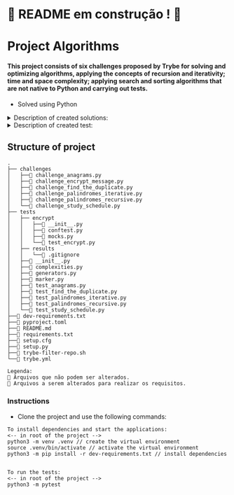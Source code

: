 # :construction: README em construção ! :construction:

# Project Algorithms

#### This project consists of six challenges proposed by Trybe for solving and optimizing algorithms, applying the concepts of recursion and iterativity; time and space complexity; applying search and sorting algorithms that are not native to Python and carrying out tests.

* Solved using Python

<details>
<summary>Description of created solutions:</summary>
<br>
  
| Function | Description | Location |
| ----------- | ----------- | ----------- |
| `study_schedule`   | Returns number of students online at the times informed in array of tuples as `permanence_period` compared to the time informed as `target_time` | `challenges/challenge_study_schedule.py` |
| `is_palindrome_recursive`   |  Evaluate whether a word is palindromic, in a recursive way| `challenges/challenge_palindromes_recursive.py` |
| `is_anagram`   | Evaluate whether the words informed are anagrams | `challenges/challenge_anagrams.py` |
| `find_duplicate`   | - | `challenges/challenge_find_the_duplicate.py` |
| `is_palindrome_iterative`   | - | `challenges/challenge_palindromes_interative.py` |

</details>

<details>
<summary>Description of created test:</summary>
<br>
  
| Test | Description | Location |
| ----------- | ----------- | ----------- |
| `test_encrypt_message`   | Creating tests for the word encryption function | `tests/encrypt/test_encrypt.py` |

</details>


## Structure of project
  ```
  .
  ├── challenges
  │   ├──🔹 challenge_anagrams.py
  │   ├──🔸 challenge_encrypt_message.py
  │   ├──🔹 challenge_find_the_duplicate.py
  │   ├──🔹 challenge_palindromes_iterative.py
  │   ├──🔹 challenge_palindromes_recursive.py
  │   └──🔹 challenge_study_schedule.py
  ├── tests
  │   ├── encrypt
  │   │   ├──🔸 __init__.py
  │   │   ├──🔸 conftest.py
  │   │   ├──🔸 mocks.py
  │   │   └──🔹 test_encrypt.py
  │   ├── results
  │   │   └──🔸 .gitignore
  │   ├──🔸 __init__.py
  │   ├──🔸 complexities.py
  │   ├──🔸 generators.py
  │   ├──🔸 marker.py
  │   ├──🔸 test_anagrams.py
  │   ├──🔸 test_find_the_duplicate.py
  │   ├──🔸 test_palindromes_iterative.py
  │   ├──🔸 test_palindromes_recursive.py
  │   └──🔸 test_study_schedule.py
  ├──🔸 dev-requirements.txt
  ├──🔸 pyproject.toml
  ├──🔸 README.md
  ├──🔸 requirements.txt
  ├──🔸 setup.cfg
  ├──🔸 setup.py
  ├──🔸 trybe-filter-repo.sh
  └──🔸 trybe.yml

Legenda:
  🔸 Arquivos que não podem ser alterados.
  🔹 Arquivos a serem alterados para realizar os requisitos.
```

### Instructions
* Clone the project and use the following commands:
  
```
To install dependencies and start the applications:
<-- in root of the project -->
python3 -m venv .venv // create the virtual environment
source .venv/bin/activate // activate the virtual environment
python3 -m pip install -r dev-requirements.txt // install dependencies


To run the tests:
<-- in root of the project -->
python3 -m pytest
```
